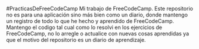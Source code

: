 #PracticasDeFreeCodeCamp
Mi trabajo de FreeCodeCamp.
Este repositorio no es para una aplicación sino más bien como un diario, donde mantengo un registro de todo lo que he hecho y aprendido de FreeCodeCamp. Mantengo el codigo tal cual como lo resolvi en los ejercicios de FreeCodeCamp, no lo arregle o actualice con nuevas cosas aprendidas ya que el motivo del repositorio es un diario de aprendizaje.

